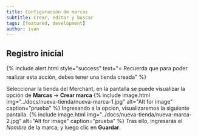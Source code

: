 ```yaml
---
title: Configuración de marcas
subtitle: Crear, editar y buscar
tags: [featured, development]
author: ivan
---
```

## Registro inicial

{% include alert.html style="success" text="⭐ Recuerda que para poder realizar esta acción, debes tener una tienda creada" %}

Seleccionar la tienda del Merchant, en la pantalla se puede visualizar la opción de **Marcas** -> **Crear marca**
{% include image.html img="../docs/nueva-tienda/nueva-marca-1.jpg" alt="Alt for image" caption="prueba" %}
Ingresando a la opcion, visualizaremos la siguiente pantalla.
{% include image.html img="../docs/nueva-tienda/nueva-marca-2.jpg" alt="Alt for image" caption="prueba" %}
Tras ello, ingresarás el *Nombre* de la marca; y luego clic en **Guardar**.
